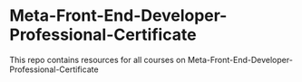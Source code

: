 # Meta-Front-End-Developer-Professional-Certificate
This repo contains resources for all courses on Meta-Front-End-Developer-Professional-Certificate
